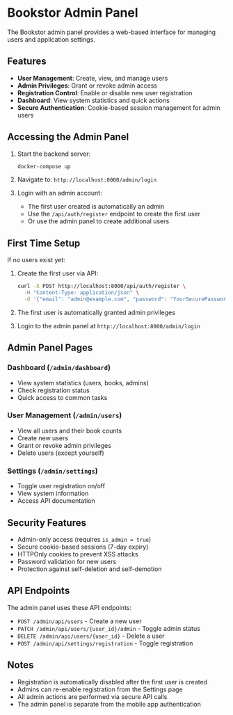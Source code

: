 # Bookstor Admin Panel

The Bookstor admin panel provides a web-based interface for managing users and application settings.

## Features

- **User Management**: Create, view, and manage users
- **Admin Privileges**: Grant or revoke admin access
- **Registration Control**: Enable or disable new user registration
- **Dashboard**: View system statistics and quick actions
- **Secure Authentication**: Cookie-based session management for admin users

## Accessing the Admin Panel

1. Start the backend server:
   ```bash
   docker-compose up
   ```

2. Navigate to: `http://localhost:8000/admin/login`

3. Login with an admin account:
   - The first user created is automatically an admin
   - Use the `/api/auth/register` endpoint to create the first user
   - Or use the admin panel to create additional users

## First Time Setup

If no users exist yet:

1. Create the first user via API:
   ```bash
   curl -X POST http://localhost:8000/api/auth/register \
     -H "Content-Type: application/json" \
     -d '{"email": "admin@example.com", "password": "YourSecurePassword123"}'
   ```

2. The first user is automatically granted admin privileges

3. Login to the admin panel at `http://localhost:8000/admin/login`

## Admin Panel Pages

### Dashboard (`/admin/dashboard`)
- View system statistics (users, books, admins)
- Check registration status
- Quick access to common tasks

### User Management (`/admin/users`)
- View all users and their book counts
- Create new users
- Grant or revoke admin privileges
- Delete users (except yourself)

### Settings (`/admin/settings`)
- Toggle user registration on/off
- View system information
- Access API documentation

## Security Features

- Admin-only access (requires `is_admin = true`)
- Secure cookie-based sessions (7-day expiry)
- HTTPOnly cookies to prevent XSS attacks
- Password validation for new users
- Protection against self-deletion and self-demotion

## API Endpoints

The admin panel uses these API endpoints:

- `POST /admin/api/users` - Create a new user
- `PATCH /admin/api/users/{user_id}/admin` - Toggle admin status
- `DELETE /admin/api/users/{user_id}` - Delete a user
- `POST /admin/api/settings/registration` - Toggle registration

## Notes

- Registration is automatically disabled after the first user is created
- Admins can re-enable registration from the Settings page
- All admin actions are performed via secure API calls
- The admin panel is separate from the mobile app authentication

